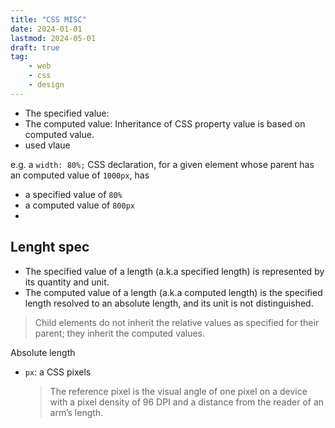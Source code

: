 ```yaml
---
title: "CSS MISC"
date: 2024-01-01
lastmod: 2024-05-01
draft: true
tag:
    - web
    - css
    - design
---
```


- The specified value:
- The computed value:
    Inheritance of CSS property value is based on computed value.
- used vlaue

e.g. a `width: 80%;` CSS declaration, for a given element whose parent has an computed value of `1000px`, has
- a specified value of `80%`
- a computed value of `800px`
- 

## Lenght spec

- The specified value of a length (a.k.a specified length) is represented by its quantity and unit.
- The computed value of a length (a.k.a computed length) is the specified length resolved to an absolute length, and its unit is not distinguished.

> Child elements do not inherit the relative values as specified for their parent; they inherit the computed values.

Absolute length
- `px`: a CSS pixels

    > The reference pixel is the visual angle of one pixel on a device with a pixel density of 96 DPI and a distance from the reader of an arm’s length.
